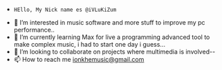 -     HEllo, My Nick name es @iVLuKiZum
- 👀 I’m interested in music software and more stuff to improve my pc performance.. 
- 🌱 I’m currently learning Max for live a programming advanced tool to make complex music, i had to start one day i guess...
- 💞️ I’m looking to collaborate on projects where multimedia is involved--
- 📫 How to reach me ionkhemusic@gmail.com

<!---
iVLuKiZum/iVLuKiZum is a ✨ special ✨ repository because its `README.md` (this file) appears on your GitHub profile.
You can click the Preview link to take a look at your changes.
--->
